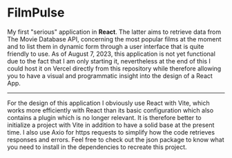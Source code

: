 <h1>FilmPulse</h1>

<p>My first "serious" application in <strong>React</strong>. The latter aims to retrieve data from The Movie Database API, concerning the most popular films at the moment and to list them in dynamic form through a user interface that is quite friendly to use. As of August 7, 2023, this application is not yet functional due to the fact that I am only starting it, nevertheless at the end of this I could host it on Vercel directly from this repository while therefore allowing you to have a visual and programmatic insight into the design of a React App.</p>
<hr>
<p>For the design of this application I obviously use React with Vite, which works more efficiently with React than its basic configuration which also contains a plugin which is no longer relevant. It is therefore better to initialize a project with Vite in addition to have a solid base at the present time. I also use Axio for https requests to simplify how the code retrieves responses and errors. Feel free to check out the json package to know what you need to install in the dependencies to recreate this project.</p>
